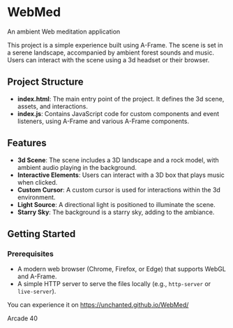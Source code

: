# WebMed
An ambient Web meditation application 

This project is a simple experience built using A-Frame. The scene is set in a serene landscape, accompanied by ambient forest sounds and music. Users can interact with the scene using a 3d headset or their browser.

## Project Structure

- **index.html**: The main entry point of the project. It defines the 3d scene, assets, and interactions.
- **index.js**: Contains JavaScript code for custom components and event listeners, using A-Frame and various A-Frame components.

## Features

- **3d Scene**: The scene includes a 3D landscape and a rock model, with ambient audio playing in the background.
- **Interactive Elements**: Users can interact with a 3D box that plays music when clicked.
- **Custom Cursor**: A custom cursor is used for interactions within the 3d environment.
- **Light Source**: A directional light is positioned to illuminate the scene.
- **Starry Sky**: The background is a starry sky, adding to the ambiance.

## Getting Started

### Prerequisites

- A modern web browser (Chrome, Firefox, or Edge) that supports WebGL and A-Frame.
- A simple HTTP server to serve the files locally (e.g., `http-server` or `live-server`).

You can experience it on https://unchanted.github.io/WebMed/

Arcade 40
